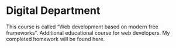 # Digital Department

This course is called “Web development based on modern free frameworks”. Additional educational course for web developers. My completed homework will be found here.